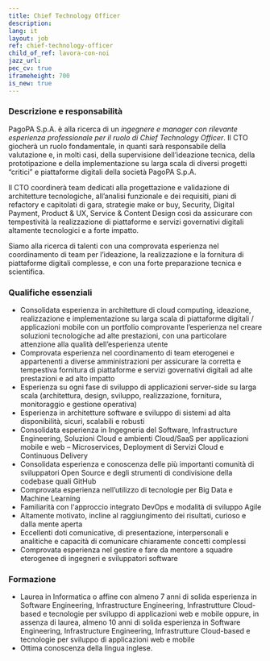 ```yaml
---
title: Chief Technology Officer
description:
lang: it
layout: job
ref: chief-technology-officer
child_of_ref: lavora-con-noi
jazz_url: 
pec_cv: true
iframeheight: 700
is_new: true
---
```


### Descrizione e responsabilità

PagoPA S.p.A. è alla ricerca di un *ingegnere e manager con rilevante esperienza professionale per il ruolo di Chief Technology Officer*.
Il CTO giocherà un ruolo fondamentale, in quanti sarà responsabile della valutazione e, in molti casi, della supervisione dell’ideazione tecnica, della prototipazione e della implementazione su larga scala di diversi progetti “critici” e piattaforme digitali della società PagoPA S.p.A.
 
Il CTO coordinerà team dedicati alla progettazione e validazione di architetture tecnologiche, all’analisi funzionale e dei requisiti, piani di refactory e capitolati di gara, strategie make or buy, Security, Digital Payment, Product & UX, Service & Content Design così da assicurare con tempestività la realizzazione di piattaforme e servizi governativi digitali altamente tecnologici e a forte impatto.
 
Siamo alla ricerca di talenti con una comprovata esperienza nel coordinamento di team per l’ideazione, la realizzazione e la fornitura di piattaforme digitali complesse, e con una forte preparazione tecnica e scientifica.

### Qualifiche essenziali

* Consolidata esperienza in architetture di cloud computing, ideazione, realizzazione e implementazione su larga scala di piattaforme digitali / applicazioni mobile con un portfolio comprovante l’esperienza nel creare soluzioni tecnologiche ad alte prestazioni, con una particolare attenzione alla qualità dell’esperienza utente
* Comprovata esperienza nel coordinamento di team eterogenei e appartenenti a diverse amministrazioni per assicurare la corretta e tempestiva fornitura di piattaforme e servizi governativi digitali ad alte prestazioni e ad alto impatto
* Esperienza su ogni fase di sviluppo di applicazioni server-side su larga scala (architettura, design, sviluppo, realizzazione, fornitura, monitoraggio e gestione operativa)
* Esperienza in architetture software e sviluppo di sistemi ad alta disponibilità, sicuri, scalabili e robusti
* Consolidata esperienza in Ingegneria del Software, Infrastructure Engineering, Soluzioni Cloud e ambienti Cloud/SaaS per applicazioni mobile e web – Microservices, Deployment di Servizi Cloud e Continuous Delivery
* Consolidata esperienza e conoscenza delle più importanti comunità di sviluppatori Open Source e degli strumenti di condivisione della codebase quali GitHub
* Comprovata esperienza nell’utilizzo di  tecnologie per Big Data e Machine Learning
* Familiarità con l'approccio integrato DevOps e modalità di sviluppo Agile
* Altamente motivato, incline al raggiungimento dei risultati, curioso e dalla mente aperta
* Eccellenti doti comunicative, di presentazione, interpersonali e analitiche e capacità di comunicare chiaramente concetti complessi
* Comprovata esperienza nel gestire e fare da mentore a squadre eterogenee di ingegneri e sviluppatori software

### Formazione

* Laurea in Informatica o affine con almeno 7 anni di solida esperienza in Software Engineering, Infrastructure Engineering, Infrastrutture Cloud-based e tecnologie per sviluppo di applicazioni web e mobile oppure, in assenza di laurea, almeno 10 anni di solida esperienza in Software Engineering, Infrastructure Engineering, Infrastrutture Cloud-based e tecnologie per sviluppo di applicazioni web e mobile
* Ottima conoscenza della lingua inglese.

